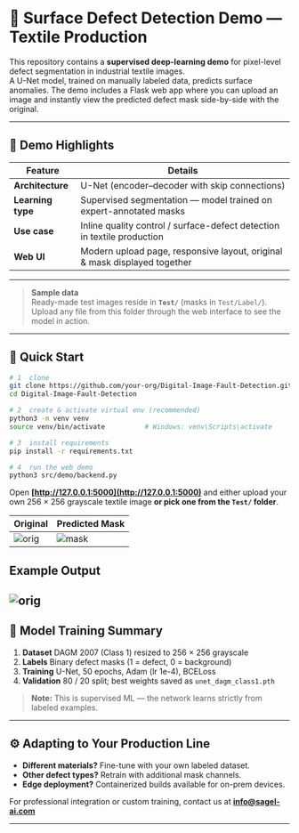 
# 🧵 Surface Defect Detection Demo — Textile Production

This repository contains a **supervised deep-learning demo** for pixel-level defect segmentation in industrial textile images.  
A U-Net model, trained on manually labeled data, predicts surface anomalies. The demo includes a Flask web app where you can upload an image and instantly view the predicted defect mask side-by-side with the original.

---

## 🎯 Demo Highlights

| Feature           | Details                                                                      |
|-------------------|------------------------------------------------------------------------------|
| **Architecture**  | U-Net (encoder–decoder with skip connections)                                |
| **Learning type** | Supervised segmentation — model trained on expert-annotated masks            |
| **Use case**      | Inline quality control / surface-defect detection in textile production      |
| **Web UI**        | Modern upload page, responsive layout, original & mask displayed together    |

---

> **Sample data**  
> Ready-made test images reside in **`Test/`** (masks in `Test/Label/`).  
> Upload any file from this folder through the web interface to see the model in action.

---

## 🚀 Quick Start

```bash
# 1  clone
git clone https://github.com/your-org/Digital-Image-Fault-Detection.git
cd Digital-Image-Fault-Detection

# 2  create & activate virtual env (recommended)
python3 -m venv venv
source venv/bin/activate          # Windows: venv\Scripts\activate

# 3  install requirements
pip install -r requirements.txt

# 4  run the web demo
python3 src/demo/backend.py
````

Open **[http://127.0.0.1:5000](http://127.0.0.1:5000)** and either upload your own 256 × 256 grayscale textile image **or pick one from the `Test/` folder**.

| Original               | Predicted Mask                     |
| ---------------------- | ---------------------------------- |
| ![orig](Test/0002.PNG) | ![mask](Test/Label/0002_label.PNG) |

## Example Output
![orig](DefectDetection.PNG)
---

## 🧠 Model Training Summary

1. **Dataset**   DAGM 2007 (Class 1) resized to 256 × 256 grayscale
2. **Labels**    Binary defect masks (1 = defect, 0 = background)
3. **Training**  U-Net, 50 epochs, Adam (lr 1e-4), BCELoss
4. **Validation** 80 / 20 split; best weights saved as `unet_dagm_class1.pth`

> **Note:** This is supervised ML — the network learns strictly from labeled examples.

---

## ⚙️ Adapting to Your Production Line

* **Different materials?** Fine-tune with your own labeled dataset.
* **Other defect types?** Retrain with additional mask channels.
* **Edge deployment?** Containerized builds available for on-prem devices.

For professional integration or custom training, contact us at **[info@sagel-ai.com](mailto:info@sagel-ai.com)**

---
